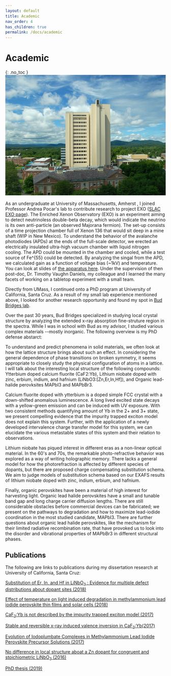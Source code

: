 ```yaml
---
layout: default
title: Academic
nav_order: 4
has_children: true
permalink: /docs/academic
---
```


# Academic

{: .no_toc } 
![Lederle Research Tower](/assets/lgrt.jpg) 


As an undergraduate at University of Massachusetts, Amherst , I joined
Professor Andrea Pocar's lab to contribute research to project EXO ([SLAC EXO
page](https://www-project.slac.stanford.edu/exo/)). The Enriched Xenon
Observatory (EXO) is an experiment aiming to detect neutrinoless double-beta
decay, which would indicate the neutrino is its own anti-particle (an observed
Majorana fermion). The set-up consists of a time projection chamber full of
Xenon 136 that would sit deep in a mine shaft (WIP in New Mexico). To
understand the behavior of the avalanche photodiodes (APDs) at the ends of the
full-scale detector, we erected an electrically insulated ultra-high vacuum
chamber with liquid nitrogen cooling. The APD could be mounted in the chamber
and cooled, while a test source of Fe^{55} could be detected. By analyzing the
singal from the APD, we calculated gain as a function of voltage bias (~1kV)
and temperature. You can look at slides of [the apparatus
here](/assets/apdslides.pdf).  Under the supervision of then post-doc, Dr.
Timothy Vaughn Daniels, my colleague and I learned the many facets of working
on a tabletop experiment with a small team. 

Directly from UMass, I continued onto a PhD program at University of
California, Santa Cruz. As a result of my small lab experience mentioned above,
I looked for another research opportunity and found my spot in [Bud Bridges lab](http://exafs.ucsc.edu/). 

Over the past 30 years, Bud Bridges specialized in studying local crystal
structure by analyzing the extended x-ray absorption fine-struture region in
the spectra. While I was in school with Bud as my advisor, I studied various
complex materials --mostly inorganic. The following overview is my PhD defense
abstarct:

To understand and predict phenomena in solid materials, we often look at how
the lattice structure brings about such an effect. In considering the general
dependence of phase transitions on broken symmetry, it seems appropriate to
closely study the physical configuration of atoms in a lattice. I will talk
about the interesting local structure of the following compounds: Ytterbium
doped calcium fluorite (CaF2:Yb), Lithium niobate doped with zinc, erbium,
indium, and hafnium (LiNbO3:[Zn,Er,In,Hf]), and Organic lead-halide perovksites
MAPbI3 and MAPbBr3. 

Calcium fluorite doped with ytterbium is a doped simple FCC crystal with a
down-shifted anomalous luminescence. A long lived excited state decays with a
yellow-green emission and can be induced with UV exposure. With  two consistent
methods quantifying amount of Yb in the 2+ and 3+ state, we present compelling
evidence that the impurity trapped exciton model does not explain this system.
Further, with the application of a newly developed intervalence charge transfer
model for this system, we can elucidate the various metastable states of this
system and their relation to observations. 
        

Lithium niobate has piqued interest in different eras as a non-linear optical
material. In the 60's and 70s, the remarkable photo-refractive behavior was
explored as a way of writing holographic memory. There lacks a general model
for how the photorefraction is affected by different species of dopants, but
there are proposed charge compensating substitution schema. We aim to judge
models of substitution schema based on our EXAFS results of lithium niobate
doped with zinc, indium, erbium, and hafnium. 


Finally,  organic perovskites have been a material of high interest for
harvesting light. Organic lead halide perovskites have a small and tunable band
gap and long charge carrier diffusion lengths. There are still considerable
obstacles before commercial devices can be fabricated; we present on the
pathways to degradation and how to maximize lead-iodide coordination in the
most studied candidate, MAPbI3. There are further questions about organic lead
halide perovskites, like the mechanism for their limited radiative
recombination rate, that have provoked us to look into the disorder and
vibrational properties of MAPbBr3 in different structural phases.

## Publications
The following are links to publications during my dissertation research at University of California, Santa Cruz:



[Substitution of Er, In, and Hf in LiNbO<sub>3</sub> : Evidence for multiple defect
distributions about dopant sites (2018)](/assets/qsit05_v1_2page.pdf)

[Effect of temperature on light induced degradation in methylammonium
lead iodide perovskite thin films and solar cells (2018)](/assets/1-s2.0-S0927024817305482-main.pdf)

[CaF<sub>2</sub>:Yb is not described by the impurity trapped exciton model (2017)](/assets/acs.jpclett.7b01103.pdf)

[Stable and reversible x-ray induced valence inversion in CaF<sub>2</sub>:Yb(2017)](/assets/acs.jpcc.7b09161.pdf)


[Evolution of Iodoplumbate Complexes in Methylammonium Lead
Iodide Perovskite Precursor Solutions (2017)](/assets/acs.chemmater.6b04917.pdf)



[No difference in local structure aboat a Zn dopant for congruent and stoichiometric LiNbO<sub>3</sub>  (2016)](assets/PhysRevB.94.014101.pdf)

[PhD thesis (2019)](/assets/thesis_public.pdf)
